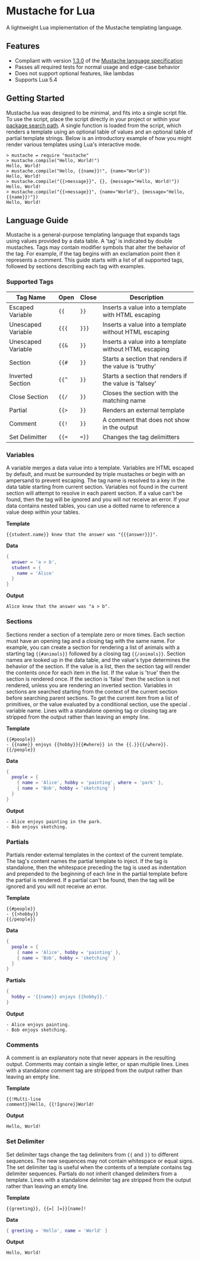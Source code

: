# Mustache for Lua

A lightweight Lua implementation of the Mustache templating language.

## Features

* Compliant with version [1.3.0](https://github.com/mustache/spec/releases/tag/v1.3.0) of the [Mustache language specification](https://github.com/mustache/spec)
* Passes all required tests for normal usage and edge-case behavior
* Does not support optional features, like lambdas
* Supports Lua 5.4

## Getting Started

Mustache.lua was designed to be minimal, and fits into a single script file. To use the script, place the script directly in your project or within your [package search path](https://www.lua.org/manual/5.4/manual.html#pdf-package.path). A single function is loaded from the script, which renders a template using an optional table of values and an optional table of partial template strings. Below is an introductory example of how you might render various templates using Lua's interactive mode.

```Text
> mustache = require "mustache"
> mustache.compile("Hello, World!")
Hello, World!
> mustache.compile("Hello, {{name}}!", {name="World"})
Hello, World!
> mustache.compile("{{>message}}", {}, {message="Hello, World!"})
Hello, World!
> mustache.compile("{{>message}}", {name="World"}, {message="Hello, {{name}}!"})
Hello, World!
```

## Language Guide

Mustache is a general-purpose templating language that expands tags using values provided by a data table. A 'tag' is indicated by double mustaches. Tags may contain modifier symbols that alter the behavior of the tag. For example, if the tag begins with an exclamation point then it represents a comment. This guide starts with a list of all supported tags, followed by sections describing each tag with examples.

### Supported Tags

|Tag Name|Open|Close|Description|
|----|--------|---------|---|
|Escaped Variable|`{{`|`}}`|Inserts a value into a template with HTML escaping|
|Unescaped Variable|`{{{`|`}}}`|Inserts a value into a template without HTML escaping|
|Unescaped Variable|`{{&`|`}}`|Inserts a value into a template without HTML escaping|
|Section|`{{#`|`}}`|Starts a section that renders if the value is 'truthy'|
|Inverted Section|`{{^`|`}}`|Starts a section that renders if the value is 'falsey'|
|Close Section|`{{/`|`}}`|Closes the section with the matching name|
|Partial|`{{>`|`}}`|Renders an external template|
|Comment|`{{!`|`}}`|A comment that does not show in the output|
|Set Delimitter|`{{=`|`=}}`|Changes the tag delimitters|

### Variables

A variable merges a data value into a template. Variables are HTML escaped by default, and must be surrounded by triple mustaches or begin with an ampersand to prevent escaping. The tag name is resolved to a key in the data table starting from current section. Variables not found in the current section will attempt to resolve in each parent section. If a value can't be found, then the tag will be ignored and you will not receive an error. If your data contains nested tables, you can use a dotted name to reference a value deep within your tables.

**Template**
```Text
{{student.name}} knew that the answer was "{{{answer}}}".
```

**Data**
```Lua
{
  answer = 'a > b',
  student = {
    name = 'Alice'
  }
}
```

**Output**
```Text
Alice knew that the answer was "a > b".
```

### Sections

Sections render a section of a template zero or more times. Each section must have an opening tag and a closing tag with the same name. For example, you can create a section for rendering a list of animals with a starting tag `{{#animals}}` followed by a closing tag `{{/animals}}`. Section names are looked up in the data table, and the value's type determines the behavior of the section. If the value is a list, then the section tag will render the contents once for each item in the list. If the value is 'true' then the section is rendered once. If the section is 'false' then the section is not rendered, unless you are rendering an inverted section. Variables in sections are searched starting from the context of the current section before searching parent sections. To get the current item from a list of primitives, or the value evaluated by a conditional section, use the special `.` variable name. Lines with a standalone opening tag or closing tag are stripped from the output rather than leaving an empty line.

**Template**
```Text
{{#people}}
- {{name}} enjoys {{hobby}}{{#where}} in the {{.}}{{/where}}.
{{/people}}
```

**Data**
```Lua
{
  people = {
    { name = 'Alice', hobby = 'painting', where = 'park' },
    { name = 'Bob', hobby = 'sketching' }
  }
}
```

**Output**
```Text
- Alice enjoys painting in the park.
- Bob enjoys sketching.
```

### Partials

Partials render external templates in the context of the current template. The tag's content names the partial template to inject. If the tag is standalone, then the whitespace preceding the tag is used as indentation and prepended to the beginning of each line in the partial template before the partial is rendered. If a partial can't be found, then the tag will be ignored and you will not receive an error.

**Template**
```Text
{{#people}}
- {{>hobby}}
{{/people}}
```

**Data**
```Lua
{
  people = {
    { name = 'Alice', hobby = 'painting' },
    { name = 'Bob', hobby = 'sketching' }
  }
}
```

**Partials**
```Lua
{
  hobby = '{{name}} enjoys {{hobby}}.'
}
```

**Output**
```Text
- Alice enjoys painting.
- Bob enjoys sketching.
```

### Comments

A comment is an explanatory note that never appears in the resulting output. Comments may contain a single letter, or span multiple lines. Lines with a standalone comment tag are stripped from the output rather than leaving an empty line.

**Template**
```Text
{{!Multi-line
comment}}Hello, {{!Ignore}}World!
```

**Output**
```Text
Hello, World!
```

### Set Delimiter

Set delimiter tags change the tag delimiters from `{{` and `}}` to different sequences. The new sequences may not contain whitespace or equal signs. The set delimiter tag is useful when the contents of a template contains tag delimiter sequences. Partials do not inherit changed delimiters from a template. Lines with a standalone delimiter tag are stripped from the output rather than leaving an empty line.

**Template**
```Text
{{greeting}}, {{=[ ]=}}[name]!
```

**Data**
```Lua
{ greeting = 'Hello', name = 'World' }
```

**Output**
```Text
Hello, World!
```
